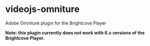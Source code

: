 # videojs-omniture
Adobe Omniture plugin for the Brightcove Player

**Note: this plugin currently does not work with 6.x versions of the Brightcove Player.**
